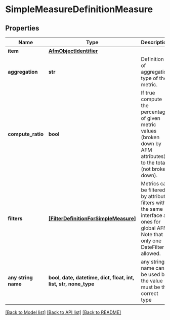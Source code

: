 # SimpleMeasureDefinitionMeasure


## Properties
Name | Type | Description | Notes
------------ | ------------- | ------------- | -------------
**item** | [**AfmObjectIdentifier**](AfmObjectIdentifier.md) |  | 
**aggregation** | **str** | Definition of aggregation type of the metric. | [optional] 
**compute_ratio** | **bool** | If true compute the percentage of given metric values (broken down by AFM attributes) to the total (not broken down). | [optional]  if omitted the server will use the default value of False
**filters** | [**[FilterDefinitionForSimpleMeasure]**](FilterDefinitionForSimpleMeasure.md) | Metrics can be filtered by attribute filters with the same interface as ones for global AFM. Note that only one DateFilter is allowed. | [optional] 
**any string name** | **bool, date, datetime, dict, float, int, list, str, none_type** | any string name can be used but the value must be the correct type | [optional]

[[Back to Model list]](../README.md#documentation-for-models) [[Back to API list]](../README.md#documentation-for-api-endpoints) [[Back to README]](../README.md)


